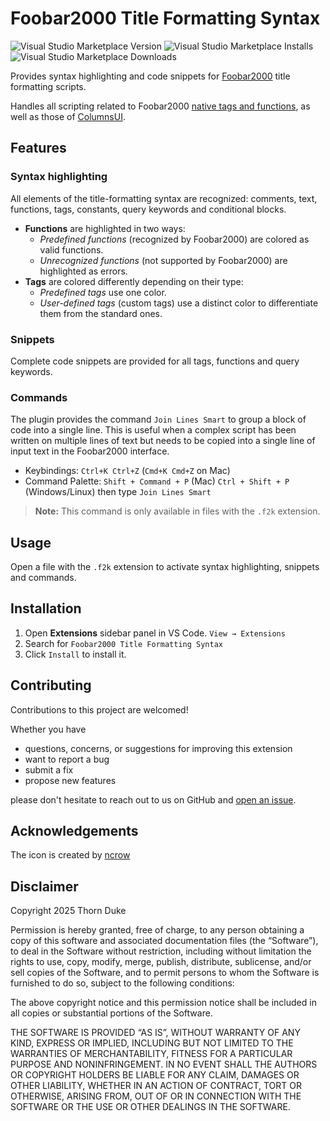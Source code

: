 # Foobar2000 Title Formatting Syntax

![Visual Studio Marketplace Version](https://img.shields.io/visual-studio-marketplace/v/thornduke.foobar2000-title-formatting-syntax.svg?style=plastic&logo=visualstudiocode)
![Visual Studio Marketplace Installs](https://img.shields.io/visual-studio-marketplace/i/thornduke.foobar2000-title-formatting-syntax.svg?style=plastic)
![Visual Studio Marketplace Downloads](https://img.shields.io/visual-studio-marketplace/d/thornduke.foobar2000-title-formatting-syntax.svg?style=plastic)

Provides syntax highlighting and code snippets for [Foobar2000](https://www.foobar2000.org/) title formatting scripts.

Handles all scripting related to Foobar2000 [native tags and functions](https://wiki.hydrogenaudio.org/index.php?title=Foobar2000:Title_Formatting_Reference#Syntax), as well as those of [ColumnsUI](https://yuo.be/columns-ui).

## Features

### Syntax highlighting

All elements of the title-formatting syntax are recognized: comments, text, functions, tags, constants, query keywords and conditional blocks.

- **Functions** are highlighted in two ways:
  - _Predefined functions_ (recognized by Foobar2000) are colored as valid functions.
  - _Unrecognized functions_ (not supported by Foobar2000) are highlighted as errors.
- **Tags** are colored differently depending on their type:
  - _Predefined tags_ use one color.
  - _User-defined tags_ (custom tags) use a distinct color to differentiate them from the standard ones.

### Snippets

Complete code snippets are provided for all tags, functions and query keywords.

### Commands

The plugin provides the command `Join Lines Smart` to group a block of code into a single line. This is useful when a complex script has been written on multiple lines of text but needs to be copied into a single line of input text in the Foobar2000 interface.

- Keybindings: `Ctrl+K Ctrl+Z` (`Cmd+K Cmd+Z` on Mac)
- Command Palette: `Shift + Command + P` (Mac) `Ctrl + Shift + P` (Windows/Linux) then type `Join Lines Smart`

> **Note:** This command is only available in files with the `.f2k` extension.

## Usage

Open a file with the `.f2k` extension to activate syntax highlighting, snippets and commands.

## Installation

1. Open **Extensions** sidebar panel in VS Code. `View → Extensions`
2. Search for `Foobar2000 Title Formatting Syntax`
3. Click `Install` to install it.

## Contributing

Contributions to this project are welcomed!

Whether you have

- questions, concerns, or suggestions for improving this extension
- want to report a bug
- submit a fix
- propose new features

please don't hesitate to reach out to us on GitHub and
[open an issue](https://github.com/ThornDuke/fb2k-title-format/issues).

## Acknowledgements

The icon is created by [ncrow](https://www.iconarchive.com/artist/ncrow.html)

## Disclaimer

Copyright 2025 Thorn Duke

Permission is hereby granted, free of charge, to any person obtaining a copy of this software and
associated documentation files (the “Software”), to deal in the Software without restriction,
including without limitation the rights to use, copy, modify, merge, publish, distribute,
sublicense, and/or sell copies of the Software, and to permit persons to whom the Software is
furnished to do so, subject to the following conditions:

The above copyright notice and this permission notice shall be included in all copies or substantial
portions of the Software.

THE SOFTWARE IS PROVIDED “AS IS”, WITHOUT WARRANTY OF ANY KIND, EXPRESS OR IMPLIED, INCLUDING BUT
NOT LIMITED TO THE WARRANTIES OF MERCHANTABILITY, FITNESS FOR A PARTICULAR PURPOSE AND
NONINFRINGEMENT. IN NO EVENT SHALL THE AUTHORS OR COPYRIGHT HOLDERS BE LIABLE FOR ANY CLAIM, DAMAGES
OR OTHER LIABILITY, WHETHER IN AN ACTION OF CONTRACT, TORT OR OTHERWISE, ARISING FROM, OUT OF OR IN
CONNECTION WITH THE SOFTWARE OR THE USE OR OTHER DEALINGS IN THE SOFTWARE.
